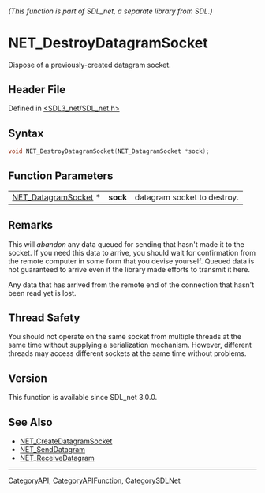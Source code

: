 ###### (This function is part of SDL_net, a separate library from SDL.)
# NET_DestroyDatagramSocket

Dispose of a previously-created datagram socket.

## Header File

Defined in [<SDL3_net/SDL_net.h>](https://github.com/libsdl-org/SDL_net/blob/main/include/SDL3_net/SDL_net.h)

## Syntax

```c
void NET_DestroyDatagramSocket(NET_DatagramSocket *sock);
```

## Function Parameters

|                                            |          |                             |
| ------------------------------------------ | -------- | --------------------------- |
| [NET_DatagramSocket](NET_DatagramSocket) * | **sock** | datagram socket to destroy. |

## Remarks

This will _abandon_ any data queued for sending that hasn't made it to the
socket. If you need this data to arrive, you should wait for confirmation
from the remote computer in some form that you devise yourself. Queued data
is not guaranteed to arrive even if the library made efforts to transmit it
here.

Any data that has arrived from the remote end of the connection that hasn't
been read yet is lost.

## Thread Safety

You should not operate on the same socket from multiple threads at the same
time without supplying a serialization mechanism. However, different
threads may access different sockets at the same time without problems.

## Version

This function is available since SDL_net 3.0.0.

## See Also

- [NET_CreateDatagramSocket](NET_CreateDatagramSocket)
- [NET_SendDatagram](NET_SendDatagram)
- [NET_ReceiveDatagram](NET_ReceiveDatagram)

----
[CategoryAPI](CategoryAPI), [CategoryAPIFunction](CategoryAPIFunction), [CategorySDLNet](CategorySDLNet)

